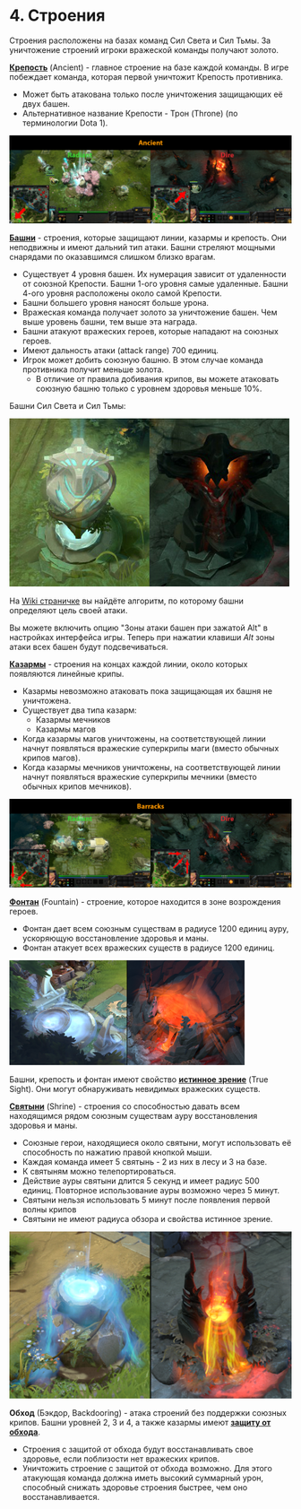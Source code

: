 # 4. Строения

Строения расположены на базах команд Сил Света и Сил Тьмы. За уничтожение строений игроки вражеской команды получают золото.

[**Крепость**](https://dota2-ru.gamepedia.com/%D0%A1%D1%82%D1%80%D0%BE%D0%B5%D0%BD%D0%B8%D1%8F#.D0.9A.D1.80.D0.B5.D0.BF.D0.BE.D1.81.D1.82.D0.B8) (Ancient) - главное строение на базе каждой команды. В игре побеждает команда, которая первой уничтожит Крепость противника.

* Может быть атакована только после уничтожения защищающих её двух башен.
* Альтернативное название Крепости - Трон (Throne) (по терминологии Dota 1).

![Крепость](images/4.1_ancient.png)

[**Башни**](https://dota2-ru.gamepedia.com/%D0%A1%D1%82%D1%80%D0%BE%D0%B5%D0%BD%D0%B8%D1%8F#.D0.91.D0.B0.D1.88.D0.BD.D0.B8) - строения, которые защищают линии, казармы и крепость. Они неподвижны и имеют дальний тип атаки. Башни стреляют мощными снарядами по оказавшимся слишком близко врагам.

* Существует 4 уровня башен. Их нумерация зависит от удаленности от союзной Крепости. Башни 1-ого уровня самые удаленные. Башни 4-ого уровня расположены около самой Крепости.
* Башни большего уровня наносят больше урона.
* Вражеская команда получает золото за уничтожение башен. Чем выше уровень башни, тем выше эта награда.
* Башни атакуют вражеских героев, которые нападают на союзных героев.
* Имеют дальность атаки (attack range) 700 единиц.
* Игрок может добить союзную башню. В этом случае команда противника получит меньше золота.
	* В отличие от правила добивания крипов, вы можете атаковать союзную башню только с уровнем здоровья меньше 10%.

Башни Сил Света и Сил Тьмы:

![Башни](images/4.2_tower.png)

На [Wiki страничке](https://dota2-ru.gamepedia.com/%D0%A1%D1%82%D1%80%D0%BE%D0%B5%D0%BD%D0%B8%D1%8F#.D0.9F.D1.80.D0.B8.D0.BE.D1.80.D0.B8.D1.82.D0.B5.D1.82.D0.BD.D0.BE.D1.81.D1.82.D1.8C_.D0.B2_.D0.B2.D1.8B.D0.B1.D0.BE.D1.80.D0.B5_.D1.86.D0.B5.D0.BB.D0.B5.D0.B9) вы найдёте алгоритм, по которому башни определяют цель своей атаки.

Вы можете включить опцию "Зоны атаки башен при зажатой Alt" в настройках интерфейса игры. Теперь при нажатии клавиши *Alt* зоны атаки всех башен будут подсвечиваться.

[**Казармы**](https://dota2-ru.gamepedia.com/%D0%A1%D1%82%D1%80%D0%BE%D0%B5%D0%BD%D0%B8%D1%8F#.D0.9A.D0.B0.D0.B7.D0.B0.D1.80.D0.BC.D1.8B) - строения на концах каждой линии, около которых появляются линейные крипы.

* Казармы невозможно атаковать пока защищающая их башня не уничтожена.
* Существует два типа казарм:
	* Казармы мечников
	* Казармы магов
* Когда казармы магов уничтожены, на соответствующей линии начнут появляться вражеские суперкрипы маги (вместо обычных крипов магов).
* Когда казармы мечников уничтожены, на соответствующей линии начнут появляться вражеские суперкрипы мечники (вместо обычных крипов мечников).

![Казармы](images/4.3_barracks.png)

[**Фонтан**](https://dota2-ru.gamepedia.com/%D0%A1%D1%82%D1%80%D0%BE%D0%B5%D0%BD%D0%B8%D1%8F#.D0.A4.D0.BE.D0.BD.D1.82.D0.B0.D0.BD.D1.8B) (Fountain) - строение, которое находится в зоне возрождения героев.

* Фонтан дает всем союзным существам в радиусе 1200 единиц ауру, ускоряющую восстановление здоровья и маны.
* Фонтан атакует всех вражеских существ в радиусе 1200 единиц.

![Фонтаны](images/4.4_fountains.png)

Башни, крепость и фонтан имеют свойство [**истинное зрение**](https://dota2-ru.gamepedia.com/%D0%9D%D0%B5%D0%B2%D0%B8%D0%B4%D0%B8%D0%BC%D0%BE%D1%81%D1%82%D1%8C#True_Sight) (True Sight). Они могут обнаруживать невидимых вражеских существ.

[**Святыни**](https://dota2-ru.gamepedia.com/%D0%A1%D1%82%D1%80%D0%BE%D0%B5%D0%BD%D0%B8%D1%8F#.D0.A1.D0.B2.D1.8F.D1.82.D1.8B.D0.BD.D0.B8) (Shrine) - строения со способностью давать всем находящимся рядом союзным существам ауру восстановления здоровья и маны.

* Союзные герои, находящиеся около святыни, могут использовать её способность по нажатию правой кнопкой мыши.
* Каждая команда имеет 5 святынь - 2 из них в лесу и 3 на базе.
* К святыням можно телепортироваться.
* Действие ауры святыни длится 5 секунд и имеет радиус 500 единиц. Повторное использование ауры возможно через 5 минут.
* Святыни нельзя использовать 5 минут после появления первой волны крипов 
* Святыни не имеют радиуса обзора и свойства истинное зрение.

![Святыни](images/4.5_shrines.png)

**Обход** (Бэкдор, Backdooring) - атака строений без поддержки союзных крипов. Башни уровней 2, 3 и 4, а также казармы имеют [**защиту от обхода**](https://dota2-ru.gamepedia.com/%D0%A1%D1%82%D1%80%D0%BE%D0%B5%D0%BD%D0%B8%D1%8F#.D0.97.D0.B0.D1.89.D0.B8.D1.82.D0.B0_.D0.BE.D1.82_.D0.BE.D0.B1.D1.85.D0.BE.D0.B4.D0.B0).

* Строения с защитой от обхода будут восстанавливать свое здоровье, если поблизости нет вражеских крипов.
* Уничтожить строение с защитой от обхода возможно. Для этого атакующая команда должна иметь высокий суммарный урон, способный снижать здоровье строения быстрее, чем оно восстанавливается.
